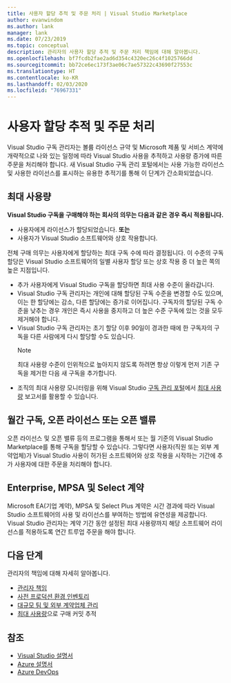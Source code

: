 ```yaml
---
title: 사용자 할당 추적 및 주문 처리 | Visual Studio Marketplace
author: evanwindom
ms.author: lank
manager: lank
ms.date: 07/23/2019
ms.topic: conceptual
description: 관리자의 사용자 할당 추적 및 주문 처리 책임에 대해 알아봅니다.
ms.openlocfilehash: bf7fcdb2fae2ad6d354c4320ec26c4f1025766dd
ms.sourcegitcommit: bb72ce6ec173f3ae06c7ae57322c43690f27553c
ms.translationtype: HT
ms.contentlocale: ko-KR
ms.lasthandoff: 02/03/2020
ms.locfileid: "76967331"
---
```

# <a name="track-user-assignment-and-process-orders"></a>사용자 할당 추적 및 주문 처리
Visual Studio 구독 관리자는 볼륨 라이선스 규약 및 Microsoft 제품 및 서비스 계약에 개략적으로 나와 있는 일정에 따라 Visual Studio 사용을 추적하고 사용량 증가에 따른 주문을 처리해야 합니다. 새 Visual Studio 구독 관리 포털에서는 사용 가능한 라이선스 및 사용한 라이선스를 표시하는 유용한 추적기를 통해 이 단계가 간소화되었습니다.

## <a name="maximum-usage"></a>최대 사용량
**Visual Studio 구독을 구매해야 하는 회사의 의무는 다음과 같은 경우 즉시 적용됩니다.**
- 사용자에게 라이선스가 할당되었습니다. **또는**
- 사용자가 Visual Studio 소프트웨어와 상호 작용합니다.

전체 구매 의무는 사용자에게 할당하는 최대 구독 수에 따라 결정됩니다. 이 수준의 구독 할당은 Visual Studio 소프트웨어의 일별 사용자 할당 또는 상호 작용 중 더 높은 쪽의 높은 지점입니다.

- 추가 사용자에게 Visual Studio 구독을 할당하면 최대 사용 수준이 올라갑니다.  
- Visual Studio 구독 관리자는 개인에 대해 할당된 구독 수준을 변경할 수도 있으며, 이는 한 할당에는 감소, 다른 할당에는 증가로 이어집니다. 구독자의 할당된 구독 수준을 낮추는 경우 개인은 즉시 사용을 중지하고 더 높은 수준 구독에 있는 것을 모두 제거해야 합니다. 
- Visual Studio 구독 관리자는 초기 할당 이후 90일이 경과한 때에 한 구독자의 구독을 다른 사람에게 다시 할당할 수도 있습니다. 
    > [!NOTE]
    > 최대 사용량 수준이 인위적으로 높아지지 않도록 하려면 항상 이렇게 먼저 기존 구독을 제거한 다음 새 구독을 추가합니다. 
- 조직의 최대 사용량 모니터링을 위해 Visual Studio [구독 관리 포털](https://manage.visualstudio.com)에서 [최대 사용량](maximum-usage.md) 보고서를 활용할 수 있습니다. 

## <a name="monthly-subscriptions-open-license-or-open-value"></a>월간 구독, 오픈 라이선스 또는 오픈 밸류
오픈 라이선스 및 오픈 밸류 등의 프로그램을 통해서 또는 월 기준의 Visual Studio Marketplace를 통해 구독을 할당할 수 있습니다. 그렇다면 사용자(직원 또는 외부 계약업체)가 Visual Studio 사용이 허가된 소프트웨어와 상호 작용을 시작하는 기간에 추가 사용자에 대한 주문을 처리해야 합니다.

## <a name="enterprise-mpsa-and-select-agreements"></a>Enterprise, MPSA 및 Select 계약
Microsoft EA(기업 계약), MPSA 및 Select Plus 계약은 시간 경과에 따라 Visual Studio 소프트웨어의 사용 및 라이선스를 부여하는 방법에 유연성을 제공합니다. Visual Studio 관리자는 계약 기간 동안 설정된 최대 사용량까지 해당 소프트웨어 라이선스를 적용하도록 연간 트루업 주문을 해야 합니다.

## <a name="next-steps"></a>다음 단계
관리자의 책임에 대해 자세히 알아봅니다.
- [관리자 책임](admin-responsibilities.md)
- [사전 프로덕션 환경 인벤토리](admin-inventory.md)
- [대규모 팀 및 외부 계약업체 관리](manage-teams.md)
- [최대 사용량](maximum-usage.md)으로 구매 커밋 추적

## <a name="see-also"></a>참조
- [Visual Studio 설명서](/visualstudio/)
- [Azure 설명서](/azure/)
- [Azure DevOps](/azure/devops/)